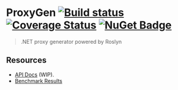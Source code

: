 # ProxyGen [![Build status](https://ci.appveyor.com/api/projects/status/caw7qqtf5tbaa1fq?svg=true)](https://ci.appveyor.com/project/Sholtee/proxygen) [![Coverage Status](https://coveralls.io/repos/github/Sholtee/proxygen/badge.svg?branch=master)](https://coveralls.io/github/Sholtee/proxygen?branch=master) [![NuGet Badge](https://buildstats.info/nuget/proxygen.net)](https://www.nuget.org/packages/proxygen.net/)
> .NET proxy generator powered by Roslyn

## Resources
- [API Docs](https://sholtee.github.io/proxygen ) (WIP).
- [Benchmark Results](https://sholtee.github.io/proxygen/perf )